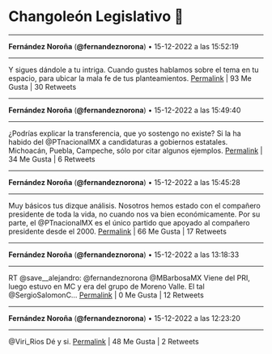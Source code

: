 # Changoleón Legislativo 🙈
*****
**Fernández Noroña** (**@fernandeznorona**) • 15-12-2022 a las 15:52:19
*****
Y sigues dándole a tu intriga. Cuando gustes hablamos sobre el tema en tu espacio, para ubicar la mala fe de tus planteamientos.
[Permalink](https://twitter.com/fernandeznorona/status/1603538476984434688) | 93 Me Gusta | 30 Retweets
*****
**Fernández Noroña** (**@fernandeznorona**) • 15-12-2022 a las 15:49:40
*****
¿Podrías explicar la transferencia, que yo sostengo no existe? Si la ha habido del @PTnacionalMX a candidaturas a gobiernos estatales. Michoacán, Puebla, Campeche, sólo por citar algunos ejemplos.
[Permalink](https://twitter.com/fernandeznorona/status/1603537807447728130) | 34 Me Gusta | 6 Retweets
*****
**Fernández Noroña** (**@fernandeznorona**) • 15-12-2022 a las 15:45:28
*****
Muy básicos tus dizque análisis. Nosotros hemos estado con el compañero presidente de toda la vida, no cuando nos va bien económicamente. Por su parte, el @PTnacionalMX es el único partido que apoyado al compañero presidente desde el 2000.
[Permalink](https://twitter.com/fernandeznorona/status/1603536751967866880) | 66 Me Gusta | 17 Retweets
*****
**Fernández Noroña** (**@fernandeznorona**) • 15-12-2022 a las 13:18:33
*****
RT @save__alejandro: @fernandeznorona @MBarbosaMX Viene del PRI, luego estuvo en MC y era del grupo de Moreno Valle. El tal @SergioSalomonC…
[Permalink](https://twitter.com/fernandeznorona/status/1603499776942624768) | 0 Me Gusta | 12 Retweets
*****
**Fernández Noroña** (**@fernandeznorona**) • 15-12-2022 a las 12:23:20
*****
@Viri_Rios Dé y si.
[Permalink](https://twitter.com/fernandeznorona/status/1603485884619202562) | 48 Me Gusta | 2 Retweets